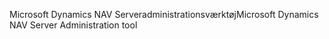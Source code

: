 <span data-ttu-id="ba574-101">Microsoft Dynamics NAV Serveradministrationsværktøj</span><span class="sxs-lookup"><span data-stu-id="ba574-101">Microsoft Dynamics NAV Server Administration tool</span></span>